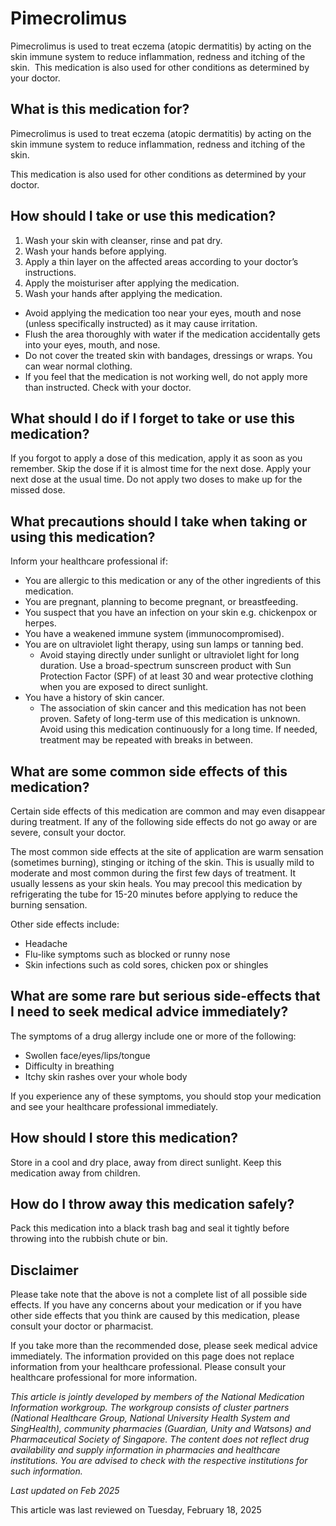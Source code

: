 # Pimecrolimus

Pimecrolimus is used to treat eczema (atopic dermatitis) by acting on the skin immune system to reduce inflammation, redness and itching of the skin.  This medication is also used for other conditions as determined by your doctor.

What is this medication for?
----------------------------

Pimecrolimus is used to treat eczema (atopic dermatitis) by acting on the skin immune system to reduce inflammation, redness and itching of the skin.

This medication is also used for other conditions as determined by your doctor.

How should I take or use this medication?
-----------------------------------------

1. Wash your skin with cleanser, rinse and pat dry.
2. Wash your hands before applying.
3. Apply a thin layer on the affected areas according to your doctor’s instructions.
4. Apply the moisturiser after applying the medication.
5. Wash your hands after applying the medication.

* Avoid applying the medication too near your eyes, mouth and nose (unless specifically instructed) as it may cause irritation.
* Flush the area thoroughly with water if the medication accidentally gets into your eyes, mouth, and nose.
* Do not cover the treated skin with bandages, dressings or wraps. You can wear normal clothing.
* If you feel that the medication is not working well, do not apply more than instructed. Check with your doctor.

What should I do if I forget to take or use this medication?
------------------------------------------------------------

If you forgot to apply a dose of this medication, apply it as soon as you remember. Skip the dose if it is almost time for the next dose. Apply your next dose at the usual time. Do not apply two doses to make up for the missed dose.

What precautions should I take when taking or using this medication?
--------------------------------------------------------------------

Inform your healthcare professional if:

* You are allergic to this medication or any of the other ingredients of this medication.
* You are pregnant, planning to become pregnant, or breastfeeding.
* You suspect that you have an infection on your skin e.g. chickenpox or herpes.
* You have a weakened immune system (immunocompromised).
* You are on ultraviolet light therapy, using sun lamps or tanning bed.
  + Avoid staying directly under sunlight or ultraviolet light for long duration. Use a broad-spectrum sunscreen product with Sun Protection Factor (SPF) of at least 30 and wear protective clothing when you are exposed to direct sunlight.
* You have a history of skin cancer.
  + The association of skin cancer and this medication has not been proven. Safety of long-term use of this medication is unknown. Avoid using this medication continuously for a long time. If needed, treatment may be repeated with breaks in between.

What are some common side effects of this medication?
-----------------------------------------------------

Certain side effects of this medication are common and may even disappear during treatment. If any of the following side effects do not go away or are severe, consult your doctor.

The most common side effects at the site of application are warm sensation (sometimes burning), stinging or itching of the skin. This is usually mild to moderate and most common during the first few days of treatment. It usually lessens as your skin heals. You may precool this medication by refrigerating the tube for 15-20 minutes before applying to reduce the burning sensation.

Other side effects include:

* Headache
* Flu-like symptoms such as blocked or runny nose
* Skin infections such as cold sores, chicken pox or shingles

What are some rare but serious side-effects that I need to seek medical advice immediately?
-------------------------------------------------------------------------------------------

The symptoms of a drug allergy include one or more of the following:

* Swollen face/eyes/lips/tongue
* Difficulty in breathing
* Itchy skin rashes over your whole body

If you experience any of these symptoms, you should stop your medication and see your healthcare professional immediately.

How should I store this medication?
-----------------------------------

Store in a cool and dry place, away from direct sunlight. Keep this medication away from children.

How do I throw away this medication safely?
-------------------------------------------

Pack this medication into a black trash bag and seal it tightly before throwing into the rubbish chute or bin.

Disclaimer
----------

Please take note that the above is not a complete list of all possible side effects. If you have any concerns about your medication or if you have other side effects that you think are caused by this medication, please consult your doctor or pharmacist.

If you take more than the recommended dose, please seek medical advice immediately. The information provided on this page does not replace information from your healthcare professional. Please consult your healthcare professional for more information.

*This article is jointly developed by members of the National Medication Information workgroup. The workgroup consists of cluster partners (National Healthcare Group, National University Health System and SingHealth), community pharmacies (Guardian, Unity and Watsons) and Pharmaceutical Society of Singapore. The content does not reflect drug availability and supply information in pharmacies and healthcare institutions. You are advised to check with the respective institutions for such information.*

*Last updated on Feb 2025*

This article was last reviewed on
Tuesday, February 18, 2025